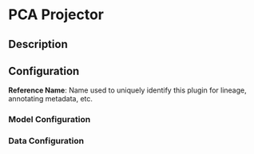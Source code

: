 
# PCA Projector

## Description

## Configuration
**Reference Name**: Name used to uniquely identify this plugin for lineage, annotating metadata, etc.

### Model Configuration

### Data Configuration
